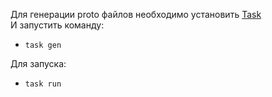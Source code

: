 Для генерации proto файлов необходимо установить [Task](https://taskfile.dev/) \
И запустить команду: 
- `task gen`

Для запуска:
- `task run`